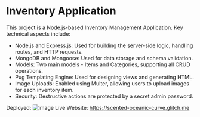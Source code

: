# Inventory Application

This project is a Node.js-based Inventory Management Application. Key technical aspects include:
- Node.js and Express.js: Used for building the server-side logic, handling routes, and HTTP requests.
- MongoDB and Mongoose: Used for data storage and schema validation.
- Models: Two main models - Items and Categories, supporting all CRUD operations.
- Pug Templating Engine: Used for designing views and generating HTML.
- Image Uploads: Enabled using Multer, allowing users to upload images for each inventory item.
- Security: Destructive actions are protected by a secret admin password.

Deployed:
![image](https://github.com/Dallair220/inventory-application/assets/93786532/a1d5c61b-6688-4bed-8cdc-89629b9a7ff6)
Live Website: https://scented-oceanic-curve.glitch.me
